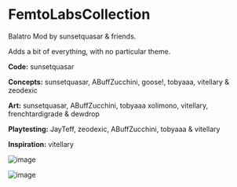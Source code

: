 # FemtoLabsCollection

Balatro Mod by sunsetquasar & friends.

Adds a bit of everything, with no particular theme.

**Code:**
sunsetquasar

**Concepts:**
sunsetquasar, ABuffZucchini, goose!,
tobyaaa, vitellary & zeodexic

**Art:**
sunsetquasar, ABuffZucchini, tobyaaa
xolimono, vitellary, frenchtardigrade & dewdrop

**Playtesting:**
JayTeff, zeodexic, ABuffZucchini,
tobyaaa & vitellary

**Inspiration:**
vitellary

![image](https://github.com/user-attachments/assets/e5bf772b-67f9-483f-9c80-bba5730c306a)

![image](https://github.com/user-attachments/assets/32a2b8fa-2fca-4a02-bb12-bf5b560d052c)
